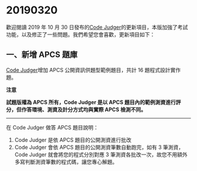 # 20190320

歡迎閱讀 2019 年 10 月 30 日發布的[Code Judger](http://www.codejudger.com)的更新項目，本版加強了考試功能，以及修正了一些問題。我們希望您會喜歡，更新項目如下：

## 一、新增 APCS 題庫

[Code Judger](http://www.codejudger.com)增加 APCS 公開資訊供題型範例題目，共計 16 題程式設計實作題。

**注意**

**試題版權為 APCS 所有，Code Judger 是以 APCS 題目內的範例測資進行評分，但作答環境、測資及計分方式均與實際 APCS 檢測不同。**

---

在 Code Judger 做答 APCS 題目說明：

1. Code Judger 是依 APCS 題目的公開測資進行批改
2. Code Judger 會依 APCS 題目的公開測資筆數自動跑完，如有 3 筆測資，Code Judger 就會將您的程式分別對應 3 筆測資各批改一次，故您不用額外多寫判斷測資筆數的程式碼，讓您專心解題。
